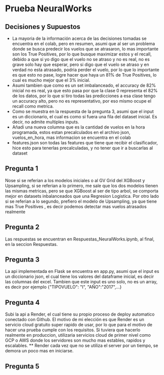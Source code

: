 # Prueba NeuralWorks

## Decisiones y Supuestos

- La mayoria de la información acerca de las decisiones tomadas se encuentra en el colab, pero en resumen, asumi que al ser un
  problema donde se busca predecir los vuelos que se atrasaron, lo mas importante son los True Positives, por lo que busque
  maximizar estos y el recall, debido a que si yo digo que el vuelo no se atraso y no es real, no es grave solo hay que esperar, pero
  si digo que el vuelo se atraso y en verdad no esta atrasado, podria perder el vuelo, por lo que lo importante es que esto no pase,
  logre hacer que haya un 81% de True Positives, lo cual es mucho mejor que el 3% inicial.
- Asumi tambien que como es un set imbalanceado, el accuracy de 82% inicial no es real, ya que esto pasa por que la clase 0 representa
  el 82% de los datos, por lo que si tiro todas las predicciones a esa clase tengo un accuracy alto, pero no es representativo, por
  eso mismo ocupe el recall como metrica.
- Como se muestra en la respuesta de la pregunta 3, asumi que el input es un diccionario, el cual es como si fuera una fila del
  dataset inicial. Es decir, no admite multiples inputs.
- Añadi una nueva columna que es la cantidad de vuelos en la hora programada, estos estan precalculados en el archivo json, vuelos_en_hora, mas informacion se encuentra en el colab
- features.json son todas las features que tiene que recibir el clasificador, hice esto para tenerlas precalculadas, y no tener que
  ir a buscarlas al dataset

## Pregunta 1

Nose si se referian a los modelos iniciales o al GV Grid del XGBoost y Upsampling, si se referian a lo primero, me sale que los
dos modelos tienen las mismas metricas, pero se que XGBoost al ser de tipo arbol, se comporta mejor en datasets inbalanceados
que una Regresion Logistica. Por otro lado si se referian a lo segundo, prefiero el modelo de Upsampling, ya que tiene mas True Positives , es decir podemos detectar mas vuelos atrasados realmente

## Pregunta 2

Las respuestas se encuentran en Respuestas_NeuralWorks.ipynb, al final, en la seccion Respuestas.

## Pregunta 3

La api implementada en Flask se encuentra en app.py, asumi que el input es un diccionario json, el cual tiene los
valores del dataframe inicial, es decir las columnas del excel. Tambien que este input es uno solo, no es un array,
es decir por ejemplo {"TIPOVUELO": "I", "AÑO":"2017",...}

## Pregunta 4

Subi la api a Render, el cual tiene su propio proceso de deploy automatico conectado con Github. El motivo de mi
elección es que Render es un servicio cloud gratuito super rapido de usar, por lo que para el motivo de hacer una
prueba cumple con los requisitos. Si tuviera que hacerlo realmente en produccion, utilizaria servicios cloud de primer nivel
como GCP o AWS donde los servidores son mucho mas estables, rapidos y escalables. \*\* Render cada vez que no se utiliza el server
por un tiempo, se demora un poco mas en iniciarse.

## Pregunta 5
